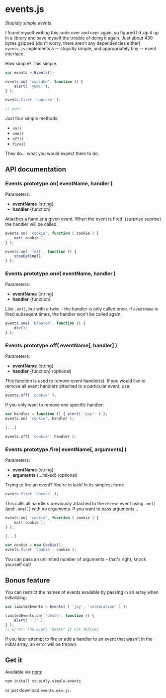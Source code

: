 events.js
=========

*Stupidly simple events.*

I found myself writing this code over and over again, so figured I'd zip it up in a library and save myself the trouble of doing it again.  Just about 430 bytes gzipped (don't worry, there aren't any dependencies either), `events.js` implements a -- stupidly simple, and appropriately tiny -- event interface.

How simple? This simple.

```js
var events = Events();

events.on( 'cupcake', function () {
	alert( 'yum!' );
} );

events.fire( 'cupcake' );

// yum!
```

Just four simple methods:

* `on()`
* `one()`
* `off()`
* `fire()`

They do... what you would expect them to do.

## API documentation
### Events.prototype.on( eventName, handler )

Parameters:

 - **eventName** {string}
 - **handler** {function}

Attaches a handler a given event. When the event is fired, (surprise suprise) the handler will be called.

```js
events.on( 'cookie', function ( cookie ) {
	eat( cookie );
} );

events.on( 'full', function () {
	stopEating();
} );
```

### Events.prototype.one( eventName, handler )

Parameters:

 - **eventName** {string}
 - **handler** {function}

Like `.on()`, but with a twist &ndash; the handler is only called once. If `eventName` is fired subseqent times, the handler won't be called again.

```js
events.one( 'bloated', function () {
	die();
} );
```

### Events.prototype.off( eventName[, handler] )

Parameters:

 - **eventName** {string}
 - **handler** {function} (optional)

This function is used to remove event handler(s). If you would like to remove all event handlers attached to a particular event, use:

```js
events.off( 'cookie' );
```

If you only want to remove one specific handler:

```js
var handler = function () { alert( 'yay!' ) };
events.on( 'cookie', handler );

[...]

events.off( 'cookie', handler );
```

### Events.prototype.fire( eventName[, arguments] )

Parameters:

 - **eventName** {string}
 - **arguments** {...mixed} (optional)

Trying to fire an event? You're in luck! In its simplest form:

```js
events.fire( 'cheese' );
```

This calls all handlers previously attached to the `cheese` event using `.on()` (and `.one()`) with no arguments. If you want to pass arguments...

```js
events.on( 'cookie', function ( cookie ) {
	eat( cookie );
} );

[...]

var cookie = new Cookie();
events.fire( 'cookie', cookie );
```

You can pass an unlimited number of arguments &ndash; that's right, knock yourself out!

## Bonus feature
You can restrict the names of events available by passing in an array when initializing:

```js
var limitedEvents = Events( [ 'joy', 'celebration' ] );

limitedEvents.on( 'death', function () {
	alert( ':(' );
} );
// Error: The event "death" is not defined
```

If you later attempt to fire or add a handler to an event that wasn't in the initial array, an error will be thrown.

## Get it

Available via [npm](https://www.npmjs.org/):

```
npm install stupidly-simple-events
```

or just download `events.min.js`.
